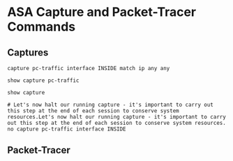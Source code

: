 # ASA Capture and Packet-Tracer Commands

## Captures

```
capture pc-traffic interface INSIDE match ip any any
```

```
show capture pc-traffic
```

```
show capture
```

```
# Let's now halt our running capture - it's important to carry out this step at the end of each session to conserve system resources.Let's now halt our running capture - it's important to carry out this step at the end of each session to conserve system resources.
no capture pc-traffic interface INSIDE
```

## Packet-Tracer

